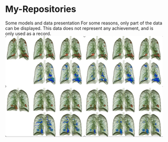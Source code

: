 # My-Repositories
Some models and data presentation
For some reasons, only part of the data can be displayed. This data does not represent any achievement, and is only used as a record.
![3D](/Pictures/2.jpg)
